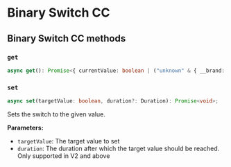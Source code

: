 # Binary Switch CC

## Binary Switch CC methods

### `get`

```ts
async get(): Promise<{ currentValue: boolean | ("unknown" & { __brand: boolean; }); targetValue: boolean | undefined; duration: Duration | undefined; } | undefined>;
```

### `set`

```ts
async set(targetValue: boolean, duration?: Duration): Promise<void>;
```

Sets the switch to the given value.

**Parameters:**

-   `targetValue`: The target value to set
-   `duration`: The duration after which the target value should be reached. Only supported in V2 and above
